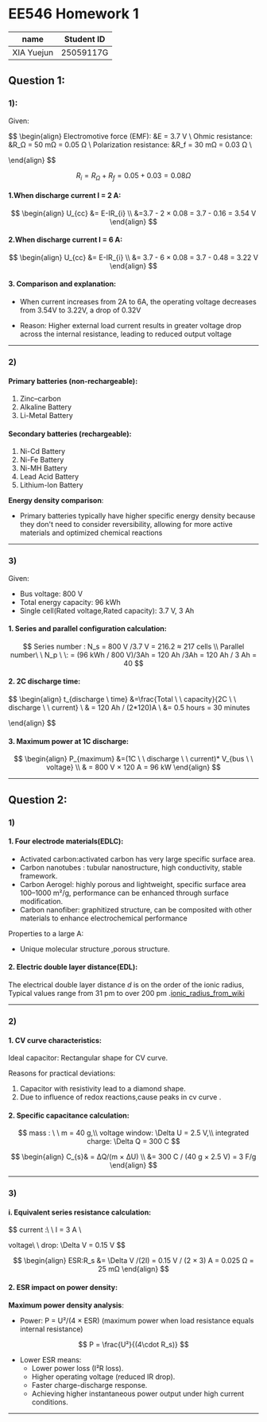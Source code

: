 # EE546 Homework 1

| name       | Student ID |
| ---------- | ---------- |
| XIA Yuejun | 25059117G  |



## Question 1:

### 1):

Given:


$$
\begin{align}
 Electromotive force (EMF): &E = 3.7 V \\
 Ohmic resistance: &R_Ω = 50 mΩ = 0.05 Ω \\
 Polarization resistance: &R_f = 30 mΩ = 0.03 Ω \\
 
 \end{align}
$$

$$
R_{i} = R_Ω + R_f = 0.05 + 0.03 = 0.08 Ω
$$



#### 1.When discharge current I = 2 A:


$$
\begin{align}
U_{cc} &= E-IR_{i} \\
&=3.7 - 2 × 0.08 = 3.7 - 0.16 = 3.54 V
\end{align}
$$



#### 2.When discharge current I = 6 A:

$$
\begin{align}
U_{cc} &= E-IR_{i} \\ 
&= 3.7 - 6 × 0.08 = 3.7 - 0.48 = 3.22 V
\end{align}
$$



#### 3. Comparison and explanation:

- When current increases from 2A to 6A, the operating voltage decreases from 3.54V to 3.22V, a drop of 0.32V

- Reason: Higher external load current results in greater voltage drop across the internal resistance, leading to reduced output voltage

  

---

### 2) 

#### Primary batteries (non-rechargeable):

1. Zinc–carbon
2. Alkaline Battery
3. Li-Metal Battery 

#### Secondary batteries (rechargeable):

1. Ni-Cd Battery
2. Ni-Fe Battery
3. Ni-MH Battery
4. Lead Acid Battery
5.  Lithium-Ion Battery

**Energy density comparison**:

- Primary batteries typically have higher specific energy density because they don't need to consider reversibility, allowing for more active materials and optimized chemical reactions

---

### 3) 

Given:

- Bus voltage: 800 V
- Total energy capacity: 96 kWh
- Single cell(Rated voltage,Rated capacity): 3.7 V, 3 Ah

#### 1. Series and parallel configuration calculation:

$$
Series number  : 
N_s = 800 V /3.7 V = 216.2 ≈ 217 cells
\\
Parallel number\ \ N_p \ \: = (96 kWh / 800 V)/3Ah  = 120 Ah /3Ah = 120 Ah / 3 Ah = 40 
$$



#### 2. 2C discharge time:


$$
\begin{align}
t_{discharge \ time} &=\frac{Total \ \ capacity}{2C \ \ discharge \ \ current} \\
& = 120 Ah / (2*120)A \\
&= 0.5 hours = 30 minutes

\end{align}
$$


#### 3. Maximum power at 1C discharge:


$$
\begin{align}
P_{maximum} &=(1C \ \ discharge \ \ current)* V_{bus \ \ voltage} \\
& = 800 V × 120 A = 96 kW
\end{align}
$$

---

## Question 2: 

### 1) 

#### 1. Four electrode materials(EDLC):

- Activated carbon:activated carbon has very large specific surface area.
- Carbon nanotubes : tubular nanostructure, high conductivity, stable framework.
- Carbon Aerogel: highly porous and lightweight, specific surface area 100–1000 m²/g, performance can be enhanced through surface modification.
- Carbon nanofiber: graphitized structure, can be composited with other materials to enhance electrochemical performance

Properties to a large A: 

- Unique molecular structure ,porous structure.



#### 2. Electric double layer distance(EDL):

The electrical double layer distance *d* is on the order of the ionic radius,  Typical values range from 31 pm to over 200 pm .[ionic_radius_from_wiki][1]

---

### 2) 

#### 1. CV curve characteristics:

Ideal capacitor: Rectangular shape for CV curve.

Reasons for practical deviations:

1. Capacitor with resistivity lead to a diamond shape.
2. Due to influence of redox reactions,cause peaks  in cv curve .

#### 2. Specific capacitance calculation:


$$
mass : \ \ m = 40 g,\\ 
 voltage window: \Delta U = 2.5 V,\\ 
 integrated charge: \Delta Q = 300 C
$$

$$
\begin{align}
C_{s}& = ΔQ/(m × ΔU)  \\
&= 300 C / (40 g × 2.5 V) = 3 F/g
\end{align}
$$

---

### 3)

#### i. Equivalent series resistance calculation:


$$
current :\ \ I = 3 A \\

voltage\ \  drop: \Delta V = 0.15 V
$$

$$
\begin{align}
ESR:R_s &= \Delta V /(2I)  
= 0.15 V / (2 × 3) A = 0.025 Ω = 25 mΩ
\end{align}
$$


#### 2. ESR impact on power density:

**Maximum power density analysis**:

- Power: P = U²/(4 × ESR) (maximum power when load resistance equals internal resistance)

$$
P = \frac{U²}{(4\cdot R_s)}
$$



- Lower ESR means:
  - Lower power loss (I²R loss).
  - Higher operating voltage (reduced IR drop).
  - Faster charge-discharge response.
  - Achieving higher instantaneous power output under high current conditions.

---

[1]: https://en.wikipedia.org/wiki/Ionic_radius

